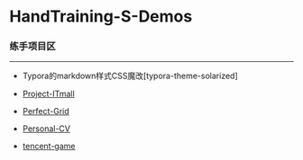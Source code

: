 # HandTraining-S-Demos
### 练手项目区
---
- Typora的markdown样式CSS魔改[typora-theme-solarized]

- [Project-ITmall](https://highskr.cn/HandTraining-S-Demos/Project-ITmall/)

- [Perfect-Grid](https://highskr.cn/HandTraining-S-Demos/Perfect-Grid/)

- [Personal-CV](https://highskr.cn/HandTraining-S-Demos/Personal-CV/)

- [tencent-game](https://highskr.cn/HandTraining-S-Demos/tencent-game/index-Tradition.html)


